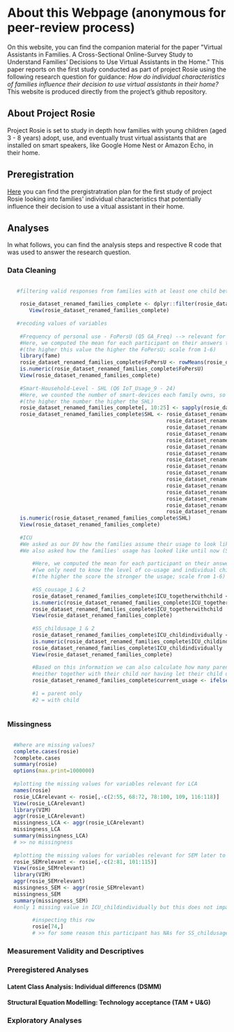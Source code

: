 # About this Webpage (anonymous for peer-review process)
On this website, you can find the companion material for the paper "Virtual Assistants in Families. A Cross-Sectional Online-Survey Study to Understand Families’ Decisions to Use Virtual Assistants in the Home." This paper reports on the first study conducted as part of project Rosie using the following research question for guidance: *How do individual characteristics of families influence their decision to use virtual assistants in their home?*
This website is produced directly from the project’s github repository. 

## About Project Rosie
Project Rosie is set to study in depth how families with young children (aged 3 - 8 years) adopt, use, and eventually trust virtual assistants that are installed on smart speakers, like Google Home Nest or Amazon Echo, in their home. 

## Preregistration
[Here](https://osf.io/pmwud/?view_only=aaa1b70f0f75468388c8f50e2fed508f) you can find the prergistratration plan for the first study of project Rosie looking into families' individual characteristics that potentially influence their decision to use a vitual assistant in their home.

## Analyses
In what follows, you can find the analysis steps and respective R code that was used to answer the research question. 

### Data Cleaning
```R

   #filtering valid responses from families with at least one child between 3-8 years
   
    rosie_dataset_renamed_families_complete <- dplyr::filter(rosie_dataset_renamed, Child_Gender != 0 & STATUS == 1)
       View(rosie_dataset_renamed_families_complete)
   
   #recoding values of variables
  
    #Frequency of personal use - FoPersU (Q5 GA_Freq) --> relevant for smart speakers are items: GA_Freq_8-11
    #Here, we computed the mean for each participant on their answers to the frequency of smart speaker usage to get an indicator for their previous experience 
    #(the higher this value the higher the FoPersU; scale from 1-6)
    library(fame)
    rosie_dataset_renamed_families_complete$FoPersU <- rowMeans(rosie_dataset_renamed_families_complete[, 36:39], na.rm = T)
    is.numeric(rosie_dataset_renamed_families_complete$FoPersU)
    View(rosie_dataset_renamed_families_complete)
  
    #Smart-Household-Level - SHL (Q6 IoT_Usage_9 - 24) 
    #Here, we counted the number of smart-devices each family owns, so the number of selected items 
    #(the higher the number the higher the SHL)
    rosie_dataset_renamed_families_complete[, 10:25] <- sapply(rosie_dataset_renamed_families_complete[, 10:25], as.numeric)
    rosie_dataset_renamed_families_complete$SHL <- rosie_dataset_renamed_families_complete$IoT_Usage_9+
                                                   rosie_dataset_renamed_families_complete$IoT_Usage_10+
                                                   rosie_dataset_renamed_families_complete$IoT_Usage_11+
                                                   rosie_dataset_renamed_families_complete$IoT_Usage_12+
                                                   rosie_dataset_renamed_families_complete$IoT_Usage_13+
                                                   rosie_dataset_renamed_families_complete$IoT_Usage_14+
                                                   rosie_dataset_renamed_families_complete$IoT_Usage_15+
                                                   rosie_dataset_renamed_families_complete$IoT_Usage_16+
                                                   rosie_dataset_renamed_families_complete$IoT_Usage_17+
                                                   rosie_dataset_renamed_families_complete$IoT_Usage_18+
                                                   rosie_dataset_renamed_families_complete$IoT_Usage_19+
                                                   rosie_dataset_renamed_families_complete$IoT_Usage_20+
                                                   rosie_dataset_renamed_families_complete$IoT_Usage_21+
                                                   rosie_dataset_renamed_families_complete$IoT_Usage_22+
                                                   rosie_dataset_renamed_families_complete$IoT_Usage_23+
                                                   rosie_dataset_renamed_families_complete$IoT_Usage_24
    is.numeric(rosie_dataset_renamed_families_complete$SHL)
    View(rosie_dataset_renamed_families_complete)
  
    #ICU
    #We asked as our DV how the families assume their usage to look like in the near future (TAM_ICU_1 myself, TAM_ICU_2 with my child, TAM_ICU_3 child individually)
    #We also asked how the families' usage has looked like until now (SS_cousage_1: samen met uw kind smart speaker without display, SS_cousage_2: samen met uw kind smart speaker with display, SS_childusage_1: uw kind zelfstandig without display, SS_childusage_2: uw kind zelfstandig with display)
        
        #Here, we computed the mean for each participant on their answers to the four questions 
        #(we only need to know the level of co-usage and individual child usage, and not whether this was with a smart speaker with or without display) 
        #(the higher the score the stronger the usage; scale from 1-6)
    
        #SS_cousage_1 & 2  
        rosie_dataset_renamed_families_complete$ICU_togetherwithchild <- rowMeans(rosie_dataset_renamed_families_complete[, 68:69], na.rm = T)
        is.numeric(rosie_dataset_renamed_families_complete$ICU_togetherwithchild)
        rosie_dataset_renamed_families_complete$ICU_togetherwithchild
        View(rosie_dataset_renamed_families_complete)
        
        #SS_childusage_1 & 2
        rosie_dataset_renamed_families_complete$ICU_childindividually <- rowMeans(rosie_dataset_renamed_families_complete[, 70:71], na.rm = T)
        is.numeric(rosie_dataset_renamed_families_complete$ICU_childindividually)
        rosie_dataset_renamed_families_complete$ICU_childindividually
        View(rosie_dataset_renamed_families_complete)
        
        #Based on this information we can also calculate how many parents have used the virtual assistant only by themselves and 
        #neither together with their child nor having let their child use it independently
        rosie_dataset_renamed_families_complete$current_usage <- ifelse(rosie_dataset_renamed_families_complete$ICU_togetherwithchild == 1 &
                                                                           rosie_dataset_renamed_families_complete$ICU_childindividually == 1, 1, 2)
        #1 = parent only
        #2 = with child
          
```


### Missingness
```R

  #Where are missing values?
  complete.cases(rosie)
  ?complete.cases
  summary(rosie)
  options(max.print=1000000)
 
  #plotting the missing values for variables relevant for LCA 
  names(rosie)
  rosie_LCArelevant <- rosie[,-c(2:55, 68:72, 78:100, 109, 116:118)] 
  View(rosie_LCArelevant)
  library(VIM)
  aggr(rosie_LCArelevant)
  missingness_LCA <- aggr(rosie_LCArelevant)
  missingness_LCA 
  summary(missingness_LCA)
  # >> no missingness
  
  #plotting the missing values for variables relevant for SEM later to identify their pattern
  rosie_SEMrelevant <- rosie[,-c(2:81, 101:115)]
  View(rosie_SEMrelevant)
  library(VIM)
  aggr(rosie_SEMrelevant)
  missingness_SEM <- aggr(rosie_SEMrelevant)
  missingness_SEM
  summary(missingness_SEM)
  #only 1 missing value in ICU_childindividually but this does not impact the SEM in any way
  
        #inspecting this row
        rosie[74,] 
        # >> for some reason this participant has NAs for SS_childusage ***I really do not understand why there is a mssing value in the first place***
  ```

### Measurement Validity and Descriptives

### Preregistered Analyses

#### Latent Class Analysis: Individual differencs (DSMM)

#### Structural Equation Modelling: Technology acceptance (TAM + U&G)

### Exploratory Analyses
